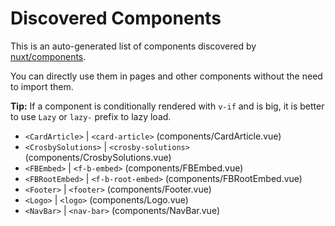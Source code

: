 # Discovered Components

This is an auto-generated list of components discovered by [nuxt/components](https://github.com/nuxt/components).

You can directly use them in pages and other components without the need to import them.

**Tip:** If a component is conditionally rendered with `v-if` and is big, it is better to use `Lazy` or `lazy-` prefix to lazy load.

- `<CardArticle>` | `<card-article>` (components/CardArticle.vue)
- `<CrosbySolutions>` | `<crosby-solutions>` (components/CrosbySolutions.vue)
- `<FBEmbed>` | `<f-b-embed>` (components/FBEmbed.vue)
- `<FBRootEmbed>` | `<f-b-root-embed>` (components/FBRootEmbed.vue)
- `<Footer>` | `<footer>` (components/Footer.vue)
- `<Logo>` | `<logo>` (components/Logo.vue)
- `<NavBar>` | `<nav-bar>` (components/NavBar.vue)
